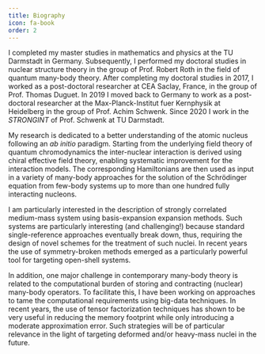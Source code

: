 ```yaml
---
title: Biography
icon: fa-book
order: 2
---
```


I completed my master studies in mathematics and physics at the TU Darmstadt in Germany.
Subsequently, I performed my doctoral studies in nuclear structure theory in the group of Prof. Robert Roth in the field of quantum many-body theory. After completing my doctoral studies in 2017, I worked as a post-doctoral researcher at CEA Saclay, France, in the group of Prof. Thomas Duguet.
In 2019 I moved back to Germany to work as a post-doctoral researcher at the Max-Planck-Institut fuer Kernphysik at Heidelberg in the group of Prof. Achim Schwenk. Since 2020 I work in the *STRONGINT* of Prof. Schwenk at TU Darmstadt.

My research is dedicated to a better understanding of the atomic nucleus following an *ab initio* paradigm.
Starting from the underlying field theory of quantum chromodynamics the inter-nuclear interaction is derived using chiral effective field theory, enabling systematic improvement for the interaction models.
The corresponding Hamiltonians are then used as input in a variety of many-body approaches for the solution of the Schrödinger equation from few-body systems up to more than one hundred fully interacting nucleons.

I am particularly interested in the description of strongly correlated medium-mass system using basis-expansion expansion methods. Such systems are particularly interesting (and challenging!) because standard single-reference approaches eventually break down, thus, requiring the design of novel schemes for the treatment of such nuclei.
In recent years the use of symmetry-broken methods emerged as a particularly powerful tool for targeting open-shell systems.

In addition, one major challenge in contemporary many-body theory is related to the computational burden of storing and contracting (nuclear) many-body operators. To facilitate this, I have been working on approaches to tame the computational requirements using big-data techniques. In recent years, the use of tensor factorization techniques has shown to be very useful in reducing the memory footprint while only introducing a moderate approximation error.
Such strategies will be of particular relevance in the light of targeting deformed and/or heavy-mass nuclei in the future.

